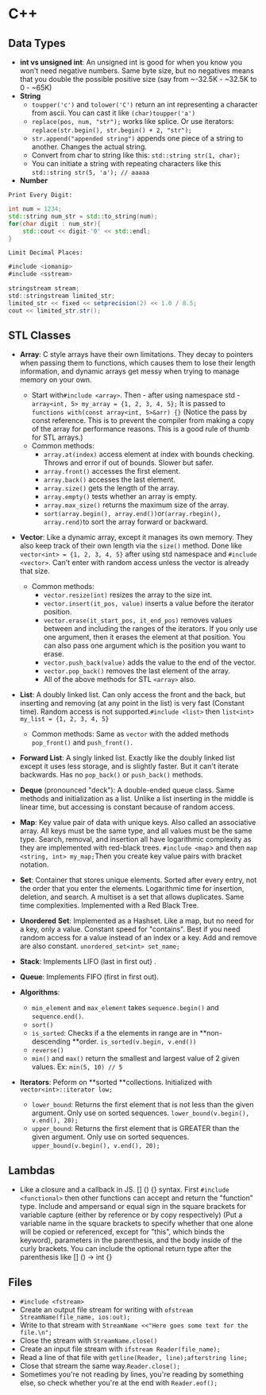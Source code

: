 # C++

## Data Types

* **int vs unsigned int**: An unsigned int is good for when you know you won't need negative numbers. Same byte size, but no negatives means that you double the possible positive size \(say from ~-32.5K - ~32.5K to 0 - ~65K\)
* **String**
  * `toupper('c')` and `tolower('C')` return an int representing a character from ascii. You can cast it like `(char)toupper('a')`
  * `replace(pos, num, "str");` works like splice. Or use iterators: `replace(str.begin(), str.begin() + 2, "str");`
  * `str.append("appended string")` appends one piece of a string to another. Changes the actual string.
  * Convert from char to string like this: `std::string str(1, char);`
  * You can initiate a string with repeating characters like this `std::string str(5, 'a'); // aaaaa`
* **Number**

`Print Every Digit:`

```cpp
int num = 1234;
std::string num_str = std::to_string(num);
for(char digit : num_str){
    std::cout << digit-'0' << std::endl;
}
```

`Limit Decimal Places:`

```java
#include <iomanip>
#include <sstream>

stringstream stream;
std::stringstream limited_str;
limited_str << fixed << setprecision(2) << 1.0 / 8.5;
cout << limited_str.str();
```

## STL Classes

* **Array**: C style arrays have their own limitations. They decay to pointers when passing them to functions, which causes them to lose their length information, and dynamic arrays get messy when trying to manage memory on your own.
  * Start with`#include <array>`. Then - after using namespace std - `array<int, 5> my_array = {1, 2, 3, 4, 5};` It is passed to `functions with(const array<int, 5>&arr) {}` \(Notice the pass by const reference. This is to prevent the compiler from making a copy of the array for performance reasons. This is a good rule of thumb for STL arrays.\)
  * Common methods:
    * `array.at(index)` access element at index with bounds checking. Throws and error if out of bounds. Slower but safer.
    * `array.front()` accesses the first element.
    * `array.back()` accesses the last element.
    * `array.size()` gets the length of the array.
    * `array.empty()` tests whether an array is empty.
    * `array.max_size()` returns the maximum size of the array.
    * `sort(array.begin(), array.end())`or`(array.rbegin(), array.rend)`to sort the array forward or backward.
* **Vector**: Like a dynamic array, except it manages its own memory. They also keep track of their own length via the `size()` method. Done like `vector<int> = {1, 2, 3, 4, 5}` after using std namespace and `#include <vector>`. Can't enter with random access unless the vector is already that size.
  * Common methods:
    * `vector.resize(int)` resizes the array to the size int.
    * `vector.insert(it_pos, value)` inserts a value before the iterator position.
    * `vector.erase(it_start_pos, it_end_pos)` removes values between and including the ranges of the iterators. If you only use one argument, then it erases the element at that position. You can also pass one argument which is the position you want to erase.
    * `vector.push_back(value)` adds the value to the end of the vector.
    * `vector.pop_back()` removes the last element of the array.
    * All of the above methods for STL `<array>` also.
* **List**: A doubly linked list. Can only access the front and the back, but inserting and removing \(at any point in the list\) is very fast \(Constant time\). Random access is not supported.`#include <list>` then `list<int> my_list = {1, 2, 3, 4, 5}`
  * Common methods: Same as `vector` with the added methods `pop_front()` and `push_front().`
* **Forward List**: A singly linked list. Exactly like the doubly linked list except it uses less storage, and is slightly faster. But it can't iterate backwards. Has no `pop_back()` or `push_back()` methods.
* **Deque** \(pronounced "deck"\): A double-ended queue class. Same methods and initialization as a list. Unlike a list inserting in the middle is linear time, but accessing is constant because of random access.
* **Map**: Key value pair of data with unique keys. Also called an associative array. All keys must be the same type, and all values must be the same type. Search, removal, and insertion all have logarithmic complexity as they are implemented with red-black trees. `#include <map`&gt; and then `map <string, int> my_map;`Then you create key value pairs with bracket notation.
* **Set**: Container that stores unique elements. Sorted after every entry, not the order that you enter the elements. Logarithmic time for insertion, deletion, and search. A multiset is a set that allows duplicates. Same time complexities. Implemented with a Red Black Tree.
* **Unordered** **Set**: Implemented as a Hashset. Like a map, but no need for a key, only a value. Constant speed for "contains". Best if you need random access for a value instead of an index or a key. Add and remove are also constant. `unordered_set<int> set_name;`
* **Stack**: Implements LIFO \(last in first out\) .
* **Queue**: Implements FIFO \(first in first out\).
* **Algorithms**:
  * `min_element` and `max_element` takes `sequence.begin()` and `sequence.end()`.
  * `sort()`
  * `is_sorted`: Checks if a the elements in range are in **non-descending **order. `is_sorted(v.begin, v.end())`
  * `reverse()`
  * `min()` and `max()` return the smallest and largest value of 2 given values. Ex: `min(5, 10) // 5`
* **Iterators**: Peform on **sorted **collections. Initialized with `vector<int>::iterator low;`

  * `lower_bound`: Returns the first element that is not less than the given argument. Only use on sorted sequences. `lower_bound(v.begin(), v.end(), 20);`
  * `upper_bound`: Returns the first element that is GREATER than the given argument. Only use on sorted sequences. `upper_bound(v.begin(), v.end(), 20);`

## Lambdas

* Like a closure and a callback in JS. \[\] \(\) {} syntax. First `#include <functional>` then other functions can accept and return the "function" type. Include and ampersand or equal sign in the square brackets for variable capture \(either by reference or by copy respectively\) \(Put a variable name in the square brackets to specify whether that one alone will be copied or referenced, except for "this", which binds the keyword\), parameters in the parenthesis, and the body inside of the curly brackets. You can include the optional return type after the parenthesis like \[\] \(\) -&gt; int {}

## Files

* `#include <fstream>`
* Create an output file stream for writing with `ofstream StreamName(file_name, ios:out);`
* Write to that stream with `StreamName <<"Here goes some text for the file.\n";`
* Close the stream with `StreamName.close()`
* Create an input file stream with `ifstream Reader(file_name);`
* Read a line of that file with `getline(Reader, line);afterstring line;`
* Close that stream the same way.`Reader.close();`
* Sometimes you're not reading by lines, you're reading by something else, so check whether you're at the end with `Reader.eof();`



